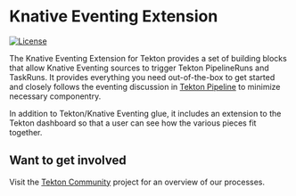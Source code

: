# Knative Eventing Extension
[![License](https://img.shields.io/badge/License-Apache%202.0-blue.svg)](https://github.com/kubernetes/experimental/blob/master/LICENSE)

The Knative Eventing Extension for Tekton provides a set of building blocks that allow Knative Eventing sources to trigger Tekton PipelineRuns and TaskRuns. It provides everything you need out-of-the-box to get started and closely follows the eventing discussion in  [Tekton Pipeline](https://github.com/tektoncd/pipeline) to minimize necessary componentry.

In addition to Tekton/Knative Eventing glue, it includes an extension to the Tekton dashboard so that a user can see how the various pieces fit together.

## Want to get involved

Visit the [Tekton Community](https://github.com/tektoncd/community) project for an overview of our processes.
